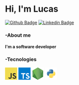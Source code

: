 <h1>Hi, I'm Lucas</h1>


[![Github Badge](https://img.shields.io/badge/-Github-000?style=flat-square&logo=Github&logoColor=white&link=https://github.com/LucasAraujoDeSa)](https://github.com/LucasAraujoDeSa)
[![Linkedin Badge](https://img.shields.io/badge/-LinkedIn-blue?style=flat-square&logo=Linkedin&logoColor=white&link=https://www.linkedin.com/in/lucas-araujo-769b881a4/)](https://www.linkedin.com/in/lucas-araujo-769b881a4/)


### -About me

<h4>I'm a software developer</h4>

### -Tecnologies

<code><img height="40" src="https://raw.githubusercontent.com/github/explore/80688e429a7d4ef2fca1e82350fe8e3517d3494d/topics/javascript/javascript.png"></code>
<code><img height="40" src="https://raw.githubusercontent.com/github/explore/80688e429a7d4ef2fca1e82350fe8e3517d3494d/topics/typescript/typescript.png"></code>
<code><img height="40" src="https://raw.githubusercontent.com/github/explore/80688e429a7d4ef2fca1e82350fe8e3517d3494d/topics/nodejs/nodejs.png"></code>
<code><img height="40" src="https://raw.githubusercontent.com/github/explore/80688e429a7d4ef2fca1e82350fe8e3517d3494d/topics/python/python.png"></code>
